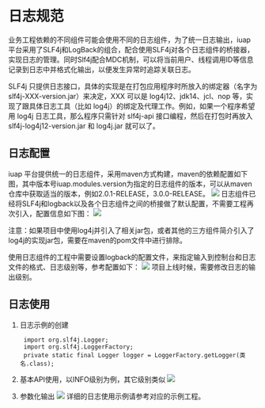# 日志规范

业务工程依赖的不同组件可能会使用不同的日志组件，为了统一日志输出，iuap 平台采用了SLF4j和LogBack的组合，配合使用SLF4j对各个日志组件的桥接器，实现日志的管理。同时Slf4j配合MDC机制，可以将当前用户、线程调用ID等信息记录到日志中并格式化输出，以便发生异常时追踪关联日志。

SLF4j 只提供日志接口，具体的实现是在打包应用程序时所放入的绑定器（名字为 slf4j-XXX-version.jar）来决定，XXX 可以是 log4j12、jdk14、jcl、nop 等，实现了跟具体日志工具（比如 log4j）的绑定及代理工作。例如，如果一个程序希望用 log4j 日志工具，那么程序只需针对 slf4j-api 接口编程，然后在打包时再放入 slf4j-log4j12-version.jar 和 log4j.jar 就可以了。

## 日志配置
iuap 平台提供统一的日志组件，采用maven方式构建，maven的依赖配置如下图，其中版本号iuap.modules.version为指定的日志组件的版本，可以从maven仓库中获取适当的版本，例如2.0.1-RELEASE，3.0.0-RELEASE。
 ![](../image/image91.png)
日志组件已经将SLF4j和logback以及各个日志组件之间的桥接做了默认配置，不需要工程再次引入，配置信息如下图：
![](../image/image92.png)
 
注意：如果项目中使用log4j并引入了相关jar包，或者其他的三方组件简介引入了log4j的实现jar包，需要在maven的pom文件中进行排除。

使用日志组件的工程中需要设置logback的配置文件，来指定输入到控制台和日志文件的格式、日志级别等，参考配置如下：
 ![](../image/image93.png)
    项目上线时候，需要修改日志的输出级别。

## 日志使用
1. 日志示例的创建

		import org.slf4j.Logger;
		import org.slf4j.LoggerFactory;
		private static final Logger logger = LoggerFactory.getLogger(类名.class);

2. 基本API使用，以INFO级别为例，其它级别类似
![](../image/image94.png) 

3. 参数化输出
 ![](../image/image95.png)
    详细的日志使用示例请参考对应的示例工程。

